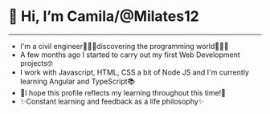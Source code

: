 # 👋 Hi, I’m Camila/@Milates12
---
- I'm a civil engineer👷🏽‍♀️discovering the programming world👩🏽‍💻
- A few months ago I started to carry out my first Web Development projects🤓
- I work with Javascript, HTML, CSS a bit of Node JS and I'm currently learning Angular and TypeScript📚
- 💞I hope this profile reflects my learning throughout this time!💞
- ✨Constant learning and feedback as a life philosophy✨
